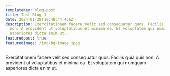 ```yaml
---
templateKey: blog-post
title: Test Blog 1
date: 2024-01-28T10:40:44.466Z
description: Exercitationem facere velit sed consequatur quos. Facilis quia quis
  non. A provident ut voluptatibus et minima ea. Et voluptatem qui numquam
  asperiores dicta enim ut.
featuredpost: true
featuredimage: /img/bg-image.jpeg
---
```

Exercitationem facere velit sed consequatur quos. Facilis quia quis non. A provident ut voluptatibus et minima ea. Et voluptatem qui numquam asperiores dicta enim ut.